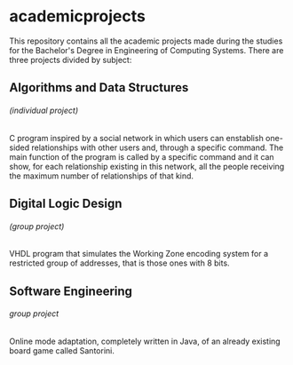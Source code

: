 # academicprojects
This repository contains all the academic projects made during the studies for the Bachelor's Degree in Engineering of Computing Systems.
There are three projects divided by subject:
## Algorithms and Data Structures
###### (individual project)
C program inspired by a social network in which users can enstablish one-sided relationships with other users and, through a specific command. The main function of the program is called by a specific command and it can show, for each relationship existing in this network, all the people receiving the maximum number of relationships of that kind.
## Digital Logic Design
###### (group project)
VHDL program that simulates the Working Zone encoding system for a restricted group of addresses, that is those ones with 8 bits.
## Software Engineering
###### group project
Online mode adaptation, completely written in Java, of an already existing board game called Santorini.
